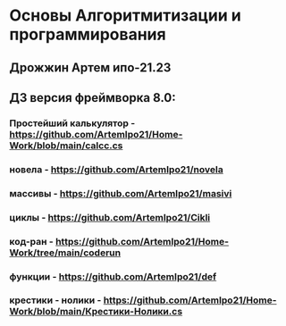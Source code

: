 # Основы Алгоритмитизации и программирования
## Дрожжин Артем ипо-21.23

## ДЗ версия фреймворка 8.0:
### Простейший калькулятор - <https://github.com/ArtemIpo21/Home-Work/blob/main/calcc.cs>
### новела - <https://github.com/ArtemIpo21/novela>
### массивы - <https://github.com/ArtemIpo21/masivi>
### циклы - <https://github.com/ArtemIpo21/Cikli>
### код-ран - <https://github.com/ArtemIpo21/Home-Work/tree/main/coderun>
### функции - <https://github.com/ArtemIpo21/def>
### крестики - нолики - <https://github.com/ArtemIpo21/Home-Work/blob/main/Крестики-Нолики.cs>
